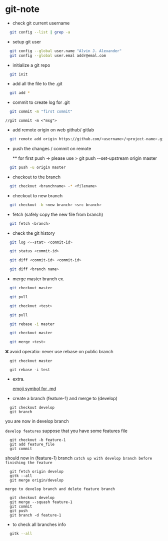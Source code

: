# git-note

* check git current username 
```bash
  git config --list | grep -a 
```
  
* setup git user 
```bash
  git config --global user.name "Alvin J. Alexander"
  git config --global user.emal addr@emal.com
```

* initialize a git repo
```bash
  git init
```

* add all the file to the .git
```bash
  git add *
```

* commit to create log for .git
```bash
  git commit -m "first commit"
``` 
  `//git commit -m <"msg">`

* add remote origin on web github/ gitlab
```bash
  git remote add origin https://github.com/<username>/<project-name>.git
```

* push the changes / commit on remote 

  ** for first push -> please use > git push --set-upstream origin master
```bash
  git push -u origin master
```

* checkout to the branch 
```bash
  git checkout <branchname> -* <filename>
```
  
* checkout to new branch 
```bash
  git checkout -b <new branch> <src branch>
```

* fetch (safely copy the new file from branch)
```bash
  git fetch <branch>
```

* check the git history 
```bash
  git log <--stat> <commit-id>

  git status <commit-id>

  git diff <commit-id> <commit-id>

  git diff <branch name>
```

* merge master branch ex. 
```bash
  git checkout master

  git pull

  git checkout <test>

  git pull

  git rebase -i master

  git checkout master

  git merge <test>
```
 
 :x: avoid operatio: never use rebase on public branch 
```
  git checkout master

  git rebase -i test
```

* extra.

  [emoji symbol for .md](https://gist.githubusercontent.com/AliMD/3344523/raw/6cb0a435ad52bcd7465ab786f18e511ce5089924/gistfile1.md)
  
* create a branch (feature-1) and merge to (develop)  
```
  git checkout develop
  git branch
```
you are now in develop branch

`develop features`
suppose that you have some features file  
```
  git checkout -b feature-1
  git add feature_file
  git commit  
```
should now in (feature-1) branch
`catch up with develop branch before finishing the feature`
```
  git fetch origin develop
  gitk --all
  git merge origin/develop
```
`merge to develop branch and delete feature branch`
```
  git checkout develop
  git merge --squash feature-1
  git commit
  git push
  git branch -d feature-1
```

* to check all branches info
```bash
  gitk --all
```

 



